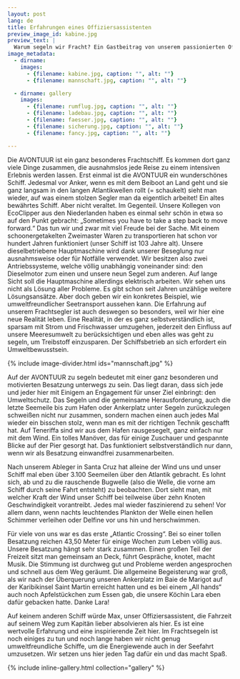 ```yaml
---
layout: post
lang: de
title: Erfahrungen eines Offiziersassistenten
preview_image_id: kabine.jpg
preview_text: |
  Warum segeln wir Fracht? Ein Gastbeitrag von unserem passionierten Offiziersassistenten Max.
image_metadata:
  - dirname:
    images:
      - {filename: kabine.jpg, caption: "", alt: ""}
      - {filename: mannschaft.jpg, caption: "", alt: ""}

  - dirname: gallery
    images:
      - {filename: rumflug.jpg, caption: "", alt: ""}
      - {filename: ladebau.jpg, caption: "", alt: ""}
      - {filename: faesser.jpg, caption: "", alt: ""}
      - {filename: sicherung.jpg, caption: "", alt: ""}
      - {filename: fancy.jpg, caption: "", alt: ""}

---
```


Die AVONTUUR ist ein ganz besonderes Frachtschiff. Es kommen dort ganz viele Dinge zusammen, die ausnahmslos jede Reise zu einem intensiven Erlebnis werden lassen. Erst einmal ist die AVONTUUR ein wunderschönes Schiff. Jedesmal vor Anker, wenn es mit dem Beiboot an Land geht und sie ganz langsam in den langen Atlantikwellen rollt (= schaukelt) sieht man wieder, auf was einem stolzen Segler man da eigentlich arbeitet! Ein altes bewährtes Schiff. Aber nicht veraltet. Im Gegenteil. Unsere Kollegen von EcoClipper aus den Niederlanden haben es einmal sehr schön in etwa so auf den Punkt gebracht: „Sometimes you have to take a step back to move forward.“ Das tun wir und zwar mit viel Freude bei der Sache. Mit einem schoonergetakelten Zweimaster Waren zu transportieren hat schon vor hundert Jahren funktioniert (unser Schiff ist 103 Jahre alt). Unsere dieselbetriebene Hauptmaschine wird dank unserer Beseglung nur ausnahmsweise oder für Notfälle verwendet. Wir besitzen also zwei Antriebssysteme, welche völlig unabhängig voneinander sind: den Dieselmotor zum einen und unsere neun Segel zum anderen. Auf lange Sicht soll die Hauptmaschine allerdings elektrisch arbeiten. Wir sehen uns nicht als Lösung aller Probleme. Es gibt schon seit Jahren unzählige weitere Lösungsansätze. Aber doch geben wir ein konkretes Beispiel, wie umweltfreundlicher Seetransport aussehen kann. Die Erfahrung auf unserem Frachtsegler ist auch deswegen so besonders, weil wir hier eine neue Realität leben. Eine Realität, in der es ganz selbstverständlich ist, sparsam mit Strom und Frischwasser umzugehen, jederzeit den Einfluss auf unsere Meeresumwelt zu berücksichtigen und eben alles was geht zu segeln, um Treibstoff einzusparen. Der Schiffsbetrieb an sich erfordert ein Umweltbewusstsein. 

{% include image-divider.html ids="mannschaft.jpg" %}

Auf der AVONTUUR zu segeln bedeutet mit einer ganz besonderen und motivierten Besatzung unterwegs zu sein. Das liegt daran, dass sich jede und jeder hier mit Einigem an Engagement für unser Ziel einbringt: den Umweltschutz. Das Segeln und die gemeinsame Herausforderung, auch die letzte Seemeile bis zum Hafen oder Ankerplatz unter Segeln zurückzulegen schweißen nicht nur zusammen, sondern machen einen auch jedes Mal wieder ein bisschen stolz, wenn man es mit der richtigen Technik geschafft hat. Auf Teneriffa sind wir aus dem Hafen rausgesegelt, ganz einfach nur mit dem Wind. Ein tolles Manöver, das für einige Zuschauer und gespannte Blicke auf der Pier gesorgt hat. Das funktioniert selbstverständlich nur dann, wenn wir als Besatzung einwandfrei zusammenarbeiten.


Nach unserem Ableger in Santa Cruz hat alleine der Wind uns und unser Schiff mal eben über 3.100 Seemeilen über den Atlantik gebracht. Es lohnt sich, ab und zu die rauschende Bugwelle (also die Welle, die vorne am Schiff durch seine Fahrt entsteht) zu beobachten. Dort sieht man, mit welcher Kraft der Wind unser Schiff bei teilweise über zehn Knoten Geschwindigkeit vorantreibt. Jedes mal wieder faszinierend zu sehen! Vor allem dann, wenn nachts leuchtendes Plankton der Welle einen hellen Schimmer verleihen oder Delfine vor uns hin und herschwimmen.

Für viele von uns war es das erste „Atlantic Crossing“. Bei so einer tollen Besatzung reichen 43,50 Meter für einige Wochen zum Leben völlig aus. Unsere Besatzung hängt sehr stark zusammen. Einen großen Teil der Freizeit sitzt man gemeinsam an Deck, führt Gespräche, knotet, macht Musik. Die Stimmung ist durchweg gut und Probleme werden angesprochen und schnell aus dem Weg geräumt. Die allgemeine Begeisterung war groß, als wir nach der Überquerung unseren Ankerplatz im Baie de Marigot auf der Karibikinsel Saint Martin erreicht hatten und es bei einem „All hands“ auch noch Apfelstückchen zum Essen gab, die unsere Köchin Lara eben dafür gebacken hatte. Danke Lara!

Auf keinem anderen Schiff würde Max, unser Offiziersassistent, die Fahrzeit auf seinem Weg zum Kapitän lieber absolvieren als hier. Es ist eine wertvolle Erfahrung und eine inspirierende Zeit hier. Im Frachtsegeln ist noch einiges zu tun und noch lange haben wir nicht genug umweltfreundliche Schiffe, um die Energiewende auch in der Seefahrt umzusetzen. Wir setzen uns hier jeden Tag dafür ein und das macht Spaß. 

{% include inline-gallery.html collection="gallery" %}